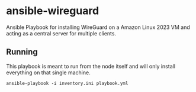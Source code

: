 # ansible-wireguard
Ansible Playbook for installing WireGuard on a Amazon Linux 2023 VM and acting as a central server for multiple clients.

## Running
This playbook is meant to run from the node itself and will only install everything on that single machine.

```shell
ansible-playbook -i inventory.ini playbook.yml
```
